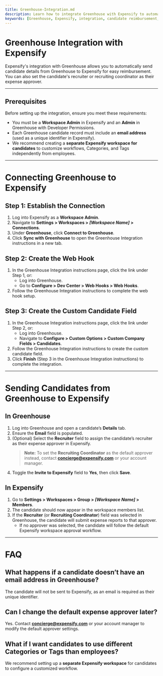 ```yaml
---
title: Greenhouse-Integration.md
description: Learn how to integrate Greenhouse with Expensify to automatically send candidates for seamless reimbursement.
keywords: [Greenhouse, Expensify, integration, candidate reimbursement, workspace setup]
---
```


# Greenhouse Integration with Expensify

Expensify's integration with Greenhouse allows you to automatically send candidate details from Greenhouse to Expensify for easy reimbursement. You can also set the candidate's recruiter or recruiting coordinator as their expense approver.

---

## Prerequisites

Before setting up the integration, ensure you meet these requirements:

- You must be a **Workspace Admin** in Expensify and an **Admin** in Greenhouse with Developer Permissions.
- Each Greenhouse candidate record must include an **email address** (used as a unique identifier in Expensify).
- We recommend creating a **separate Expensify workspace for candidates** to customize workflows, Categories, and Tags independently from employees.

---

# Connecting Greenhouse to Expensify

## Step 1: Establish the Connection

1. Log into Expensify as a **Workspace Admin**.
2. Navigate to **Settings > Workspaces > _[Workspace Name]_ > Connections**.
3. Under **Greenhouse**, click **Connect to Greenhouse**.
4. Click **Sync with Greenhouse** to open the Greenhouse Integration instructions in a new tab.

## Step 2: Create the Web Hook

1. In the Greenhouse Integration instructions page, click the link under Step 1, or:
   - Log into Greenhouse.
   - Go to **Configure > Dev Center > Web Hooks > Web Hooks**.
2. Follow the Greenhouse Integration instructions to complete the web hook setup.

## Step 3: Create the Custom Candidate Field

1. In the Greenhouse Integration instructions page, click the link under Step 2, or:
   - Log into Greenhouse.
   - Navigate to **Configure > Custom Options > Custom Company Fields > Candidates**.
2. Follow the Greenhouse Integration instructions to create the custom candidate field.
3. Click **Finish** (Step 3 in the Greenhouse Integration instructions) to complete the integration.

---

# Sending Candidates from Greenhouse to Expensify

## In Greenhouse

1. Log into Greenhouse and open a candidate’s **Details** tab.
2. Ensure the **Email** field is populated.
3. (Optional) Select the **Recruiter** field to assign the candidate’s recruiter as their expense approver in Expensify.
   > **Note:** To set the **Recruiting Coordinator** as the default approver instead, contact **concierge@expensify.com** or your account manager.
4. Toggle the **Invite to Expensify** field to **Yes**, then click **Save**.

## In Expensify

1. Go to **Settings > Workspaces > Group > _[Workspace Name]_ > Members**.
2. The candidate should now appear in the workspace members list.
3. If the **Recruiter** (or **Recruiting Coordinator**) field was selected in Greenhouse, the candidate will submit expense reports to that approver.  
   - If no approver was selected, the candidate will follow the default Expensify workspace approval workflow.

---

# FAQ

## What happens if a candidate doesn’t have an email address in Greenhouse?
The candidate will not be sent to Expensify, as an email is required as their unique identifier.

## Can I change the default expense approver later?
Yes. Contact **concierge@expensify.com** or your account manager to modify the default approver settings.

## What if I want candidates to use different Categories or Tags than employees?
We recommend setting up a **separate Expensify workspace** for candidates to configure a customized workflow.
